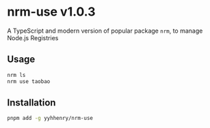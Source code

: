 # nrm-use v1.0.3

A TypeScript and modern version of popular package `nrm`, to manage Node.js Registries

## Usage

```sh
nrm ls
nrm use taobao
```

## Installation

```sh
pnpm add -g yyhhenry/nrm-use

```
